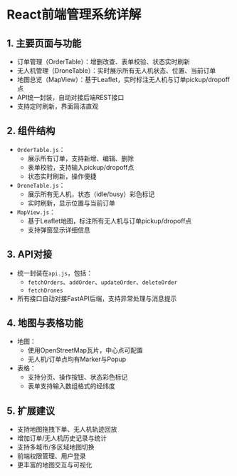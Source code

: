 # React前端管理系统详解

## 1. 主要页面与功能

- 订单管理（OrderTable）：增删改查、表单校验、状态实时刷新
- 无人机管理（DroneTable）：实时展示所有无人机状态、位置、当前订单
- 地图总览（MapView）：基于Leaflet，实时标注无人机与订单pickup/dropoff点
- API统一封装，自动对接后端REST接口
- 支持定时刷新，界面简洁直观

## 2. 组件结构

- `OrderTable.js`：
  - 展示所有订单，支持新增、编辑、删除
  - 表单校验，支持输入pickup/dropoff点
  - 状态实时刷新，操作便捷
- `DroneTable.js`：
  - 展示所有无人机，状态（idle/busy）彩色标记
  - 实时刷新，显示位置与当前订单
- `MapView.js`：
  - 基于Leaflet地图，标注所有无人机与订单pickup/dropoff点
  - 支持弹窗显示详细信息

## 3. API对接

- 统一封装在`api.js`，包括：
  - `fetchOrders`、`addOrder`、`updateOrder`、`deleteOrder`
  - `fetchDrones`
- 所有接口自动对接FastAPI后端，支持异常处理与消息提示

## 4. 地图与表格功能

- 地图：
  - 使用OpenStreetMap瓦片，中心点可配置
  - 无人机/订单点均有Marker与Popup
- 表格：
  - 支持分页、操作按钮、状态彩色标记
  - 表单支持输入数组格式的经纬度

## 5. 扩展建议

- 支持地图拖拽下单、无人机轨迹回放
- 增加订单/无人机历史记录与统计
- 支持多城市/多区域地图切换
- 前端权限管理、用户登录
- 更丰富的地图交互与可视化 